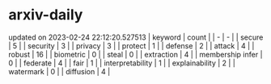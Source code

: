 # arxiv-daily
updated on 2023-02-24 22:12:20.527513
| keyword | count |
| - | - |
| secure | 5 |
| security | 3 |
| privacy | 3 |
| protect | 1 |
| defense | 2 |
| attack | 4 |
| robust | 16 |
| biometric | 0 |
| steal | 0 |
| extraction | 4 |
| membership infer | 0 |
| federate | 4 |
| fair | 1 |
| interpretability | 1 |
| explainability | 2 |
| watermark | 0 |
| diffusion | 4 |
